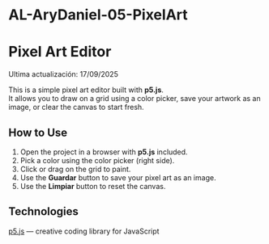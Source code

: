 # AL-AryDaniel-05-PixelArt
# Pixel Art Editor
Ultima actualización: 17/09/2025

This is a simple pixel art editor built with **p5.js**.  
It allows you to draw on a grid using a color picker, save your artwork as an image, or clear the canvas to start fresh.

## How to Use
1. Open the project in a browser with **p5.js** included.
2. Pick a color using the color picker (right side).
3. Click or drag on the grid to paint.
4. Use the **Guardar** button to save your pixel art as an image.
5. Use the **Limpiar** button to reset the canvas.

## Technologies
[p5.js](https://p5js.org/) — creative coding library for JavaScript
